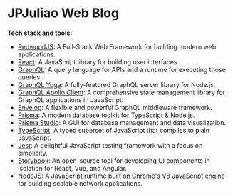 # JPJuliao Web Blog

**Tech stack and tools:** 

- [RedwoodJS](https://redwoodjs.com/): A Full-Stack Web Framework for building modern web applications.
- [React](https://reactjs.org/): A JavaScript library for building user interfaces.
- [GraphQL](https://graphql.org/): A query language for APIs and a runtime for executing those queries.
- [GraphQL Yoga](https://the-guild.dev/graphql/yoga-server): A fully-featured GraphQL server library for Node.js.
- [GraphQL Apollo Client](https://www.apollographql.com/docs/react/): A comprehensive state management library for GraphQL applications in JavaScript.
- [Envelop](https://the-guild.dev/graphql/envelop/docs): A flexible and powerful GraphQL middleware framework.
- [Prisma](https://www.prisma.io/): A modern database toolkit for TypeScript & Node.js.
- [Prisma Studio](https://www.prisma.io/studio): A GUI for database management and data visualization.
- [TypeScript](https://www.typescriptlang.org/): A typed superset of JavaScript that compiles to plain JavaScript.
- [Jest](https://jestjs.io/): A delightful JavaScript testing framework with a focus on simplicity.
- [Storybook](https://storybook.js.org/): An open-source tool for developing UI components in isolation for React, Vue, and Angular.
- [NodeJS](https://nodejs.org/): A JavaScript runtime built on Chrome's V8 JavaScript engine for building scalable network applications.
